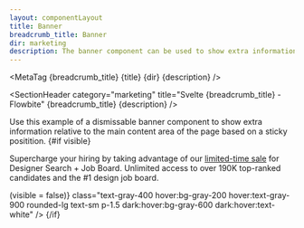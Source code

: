 ```yaml
---
layout: componentLayout
title: Banner
breadcrumb_title: Banner
dir: marketing
description: The banner component can be used to show extra information or enable interactions with the user without affecting the main content area of the website.
---
```


<script lang="ts">
  import { Banner } from '$lib';
  import { ExampleDiv, SectionHeader, SectionBlock, MetaTag } from '../utils';
  import { CloseButton } from 'flowbite-svelte';

  export let visible = true;
  // const breadcrumb_title = 'Banner';
  // const title = 'Banner';
  // const dir = 'marketing';
  // const description = 'The banner component can be used to show extra information or enable interactions with the user without affecting the main content area of the website.';
</script>

<MetaTag {breadcrumb_title} {title} {dir} {description} />

<SectionHeader
  category="marketing"
  title="Svelte {breadcrumb_title} - Flowbite"
  {breadcrumb_title}
  {description}
/>

<SectionBlock title="Default banner">
  Use this example of a dismissable banner component to show extra information relative to the main
  content area of the page based on a sticky positition.
</SectionBlock>

<ExampleDiv>
  {#if visible}
    <Banner>
      <p class="text-sm font-light text-gray-500 dark:text-gray-400">
        Supercharge your hiring by taking advantage of our <a
          class="font-medium underline text-primary-600 dark:text-primary-500 hover:no-underline"
          href="/">limited-time sale</a
        > for Designer Search + Job Board. Unlimited access to over 190K top-ranked candidates and the
        #1 design job board.
      </p>
      <CloseButton
        on:click={() => (visible = false)}
        class="text-gray-400 hover:bg-gray-200 hover:text-gray-900 rounded-lg text-sm p-1.5 dark:hover:bg-gray-600 dark:hover:text-white"
      />
    </Banner>
  {/if}
</ExampleDiv>

